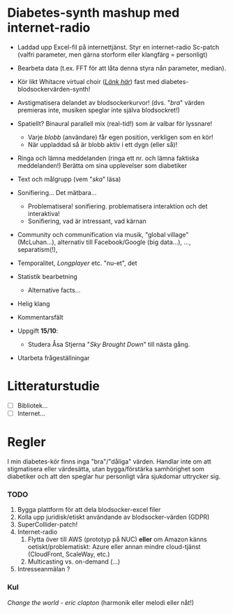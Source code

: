 # Diabetes-synth mashup med internet-radio
* Laddad upp Excel-fil på internettjänst. Styr en internet-radio Sc-patch (valfri parameter, men gärna storform eller klangfärg = personligt)
* Bearbeta data (t.ex. FFT för att låta denna styra nån parameter, median). 
* Kör likt Whitacre virtual choir (*[Länk här](https://ericwhitacre.com/the-virtual-choir/about)*) fast med diabetes-blodsockervärden-synth!
* Avstigmatisera delandet av blodsockerkurvor! (dvs. "*bra*" värden premieras inte, musiken speglar inte själva blodsockret!)
* Spatiellt? Binaural parallell mix (real-tid!) som är valbar för lyssnare!
    * Varje *blobb* (användare) får egen position, verkligen som en kör!
    * När uppladdad så är blobb aktiv i ett dygn (eller så)!
* Ringa och lämna meddelanden (ringa ett nr. och lämna faktiska meddelanden!) Berätta om sina upplevelser som diabetiker
* Text och målgrupp (vem "*ska*" läsa)
* Sonifiering... Det mätbara...
	* Problematisera! sonifiering. problematisera interaktion och det interaktiva!
	* Sonifiering, vad är intressant, vad kärnan

* Community och communification via musik, "global village" (McLuhan...), alternativ till Facebook/Google (big data...), ..., separatism(!), 
* Temporalitet, *Longplayer* etc. "nu-et", det 
* Statistik bearbetning
	- Alternative facts...
* Helig klang
* Kommentarsfält
* Uppgift **15/10**:
	- Studera Åsa Stjerna "*Sky Brought Down*" till nästa gång.
* Utarbeta frågeställningar

# Litteraturstudie
- [ ] Bibliotek...
- [ ] Internet...

# Regler
I min diabetes-kör finns inga "bra"/"dåliga" värden. Handlar inte om att stigmatisera eller värdesätta, utan bygga/förstärka samhörighet som diabetiker och att den speglar hur personligt våra sjukdomar uttrycker sig. 

### TODO
1. Bygga plattform för att dela blodsocker-excel filer
1. Kolla upp juridisk/etiskt användande av blodsocker-värden (GDPR)
1. SuperCollider-patch!
1. Internet-radio
	1. Flytta över till AWS (prototyp på NUC) **eller** om Amazon känns oetiskt/problematiskt: Azure eller annan mindre cloud-tjänst (CloudFront, ScaleWay, etc.)
    1. Multicasting vs. on-demand (...)
1. Intresseanmälan ? 

### **Kul**
*Change the world - eric clapton* (harmonik eller melodi eller nåt!)

